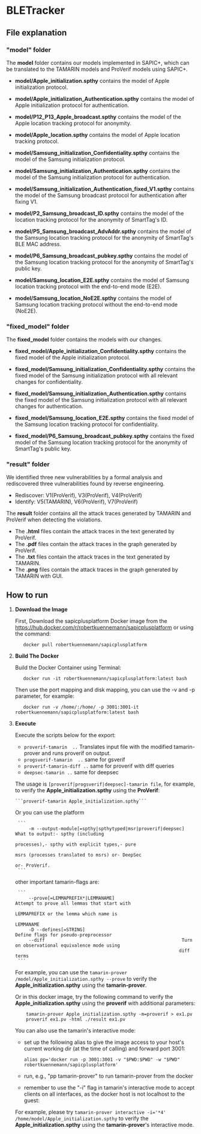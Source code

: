 # BLETracker
## File explanation

### "model" folder
The **model** folder contains our models implemented in SAPIC+, which can be translated to the TAMARIN models and ProVerif models using SAPIC+.  

- **model/Apple_initialization.spthy** contains the model of Apple initialization protocol.
- **model/Apple_initialization_Authentication.spthy** contains the model of Apple initialization protocol for authentication.
- **model/P12_P13_Apple_broadcast.spthy** contains the model of the Apple location tracking protocol for anonymity.
- **model/Apple_location.spthy** contains the model of Apple location tracking protocol.


- **model/Samsung_initialization_Confidentiality.spthy** contains the model of the Samsung initialization protocol.
- **model/Samsung_initialization_Authentication.spthy** contains the model of the Samsung initialization protocol for authentication.
- **model/Samsung_initialization_Authentication_fixed_V1.spthy** contains the model of the Samsung broadcast protocol for authentication after fixing V1.
- **model/P2_Samsung_broadcast_ID.spthy** contains the model of the location tracking protocol for the anonymity of SmartTag's ID.
- **model/P5_Samsung_broadcast_AdvAddr.spthy** contains the model of the Samsung location tracking protocol for the anonymity of SmartTag's BLE MAC address.
- **model/P6_Samsung_broadcast_pubkey.spthy** contains the model of the Samsung location tracking protocol for the anonymity of SmartTag's public key.
- **model/Samsung_location_E2E.spthy** contains the model of Samsung location tracking protocol with the end-to-end mode (E2E).
- **model/Samsung_location_NoE2E.spthy** contains the model of Samsung location tracking protocol without the end-to-end mode (NoE2E).


### "fixed_model" folder
The **fixed_model** folder contains the models with our changes.

- **fixed_model/Apple_initialization_Confidentiality.spthy** contains the fixed model of the Apple initialization protocol.

- **fixed_model/Samsung_initialization_Confidentiality.spthy** contains the fixed model of the Samsung initialization protocol with all relevant changes for confidentiality.
- **fixed_model/Samsung_initialization_Authentication.spthy** contains the fixed model of the Samsung initialization protocol with all relevant changes for authentication.
- **fixed_model/Samsung_location_E2E.spthy** contains the fixed model of the Samsung location tracking protocol for confidentiality.
- **fixed_model/P6_Samsung_broadcast_pubkey.spthy** contains the fixed model of the Samsung location tracking protocol for the anonymity of SmartTag's public key.


### "result" folder
We identified three new vulnerabilities by a formal analysis and rediscovered three vulnerabilities found by reverse engineering.
- Rediscover: V1(ProVerif), V3(ProVerif), V4(ProVerif)
- Identify: V5(TAMARIN), V6(ProVerif), V7(ProVerif)

The **result** folder contains all the attack traces generated by TAMARIN and ProVerif when detecting the violations.
- The **.html** files contain the attack traces in the text generated by ProVerif.
- The **.pdf** files contain the attack traces in the graph generated by ProVerif.
- The **.txt** files contain the attack traces in the text generated by TAMARIN.
- The **.png** files contain the attack traces in the graph generated by TAMARIN with GUI.



## How to run
1. **Download the Image**

    First, Download the sapicplusplatform Docker image from the https://hub.docker.com/r/robertkuennemann/sapicplusplatform or using the command: 

    ```
       docker pull robertkuennemann/sapicplusplatform
    ```


3. **Build The Docker**

    Build the Docker Container using Terminal: 

    ```
       docker run -it robertkuennemann/sapicplusplatform:latest bash
    ```

    Then use the port mapping and disk mapping, you can use the -v and -p parameter, for example: 

    ```
       docker run -v /home/:/home/ -p 3001:3001-it robertkuennemann/sapicplusplatform:latest bash
    ```

4. **Execute**

   Execute the scripts below for the export:
      -  `proverif-tamarin  ..` Translates input file with the modified tamarin-prover and runs proverif on output.
      -  `progsverif-tamarin  ..` same for gsverif
      -  `proverif-tamarin-diff ..` same for proverif with diff queries
      -  `deepsec-tamarin ..` same for deepsec

    The usage is `[proverif|progsverif|deepsec]-tamarin file`, for example, to verify the **Apple_initialization.spthy** using the **ProVerif**:

       ```proverif-tamarin Apple_initialization.spthy```
  
  
    Or you can use the platform
  
        ```
            -m --output-module[=spthy|spthytyped|msr|proverif|deepsec]  What to output:- spthy (including
                                                                        processes),- spthy with explicit types,- pure
                                                                        msrs (processes translated to msrs) or- DeepSec
                                                                        or- ProVerif.
        ```

      other important tamarin-flags are:

        ```
            --prove[=LEMMAPREFIX*|LEMMANAME]                         Attempt to prove all lemmas that start with
                                                                    LEMMAPREFIX or the lemma which name is
                                                                    LEMMANAME
            -D --defines[=STRING]                                       Define flags for pseudo-preprocessor
            --diff                                                   Turn on observational equivalence mode using
                                                                    diff terms
        ```

    For example, you can use the ```tamarin-prover /model/Apple_initialization.spthy --prove``` to verify the **Apple_initialization.spthy** using the **tamarin-prover**.
    
    Or in this docker image, try the following command to verify the **Apple_initialization.spthy** using the **proverif** with additional parameters:
    
      ```
          tamarin-prover Apple_initialization.spthy -m=proverif > ex1.pv
          proverif ex1.pv -html ./result ex1.pv 
      ```


    You can also use the tamarin's interactive mode:
    
    - set up the following alias to give the image access to your host's current working
      dir (at the time of calling) and forward port 3001:
    
      ```alias pp='docker run -p 3001:3001 -v "$PWD:$PWD" -w "$PWD" robertkuennemann/sapicplusplatform'```
    
    - run, e.g., "pp tamarin-prover" to run tamarin-prover from the docker
    - remember to use the "-i" flag in tamarin's interactive mode to accept clients
      on all interfaces, as the docker host is not localhost to the guest:
    
    For example, please try ```tamarin-prover interactive -i='*4' /home/model/Apple_initialization.spthy``` to verify the **Apple_initialization.spthy** using the **tamarin-prover**'s interactive mode.
